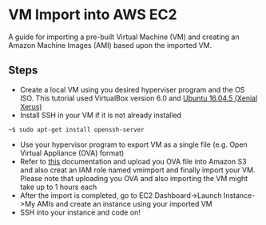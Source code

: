 # VM Import into AWS EC2

A guide for importing a pre-built Virtual Machine (VM) and creating an Amazon Machine Images (AMI) based upon the imported VM.

## Steps

- Create a local VM using you desired hyperviser program and the OS ISO. This tutorial used VirtualBox version 6.0 and [Ubuntu 16.04.5 (Xenial Xerus)](http://releases.ubuntu.com/16.04/)
- Install SSH in your VM if it is not already installed

`~$ sudo apt-get install openssh-server`

- Use your hypervisor program to export VM as a single file (e.g. Open Virtual Appliance (OVA) format)
- Refer to [this](https://docs.aws.amazon.com/vm-import/latest/userguide/vmimport-image-import.html) documentation and upload you OVA file into Amazon S3 and also creat an IAM role named vmimport and finally import your VM. Please note that uploading you OVA and also importing the VM might take up to 1 hours each
- After the import is completed, go to EC2 Dashboard->Launch Instance->My AMIs and create an instance using your imported VM
- SSH into your instance and code on!
